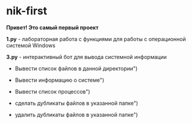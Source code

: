 # nik-first
**Привет! Это самый первый проект**

**1.py** - лабораторная работа с функциями для работы с операционной системой Windows


**3.py** - интерактивный бот для вывода системной информации

  - Вывести список файлов в данной директории")
  
  - Вывести информацию о системе")
  
  - Вывести список процессов")
  
  - сделать дубликаты файлов в указанной папке")
  
  - удалить дубликаты файлов в указанной папке")
